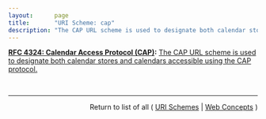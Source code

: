 ```yaml
---
layout:      page
title:       "URI Scheme: cap"
description: "The CAP URL scheme is used to designate both calendar stores and calendars accessible using the CAP protocol."
---
```


**[RFC 4324: Calendar Access Protocol (CAP)](/specs/IETF/RFC/4324 "The Calendar Access Protocol (CAP) described in this memo permits a Calendar User (CU) to utilize a Calendar User Agent (CUA) to access an iCAL-based Calendar Store (CS). At the time of this writing, three vendors are implementing CAP, but it has already been determined that some changes are needed. In order to get implementation experience, the participants felt that a CAP specification is needed to preserve many years of work. Many properties in CAP which have had many years of debate, can be used by other iCalendar protocols."):** [The CAP URL scheme is used to designate both calendar stores and calendars accessible using the CAP protocol.](http://tools.ietf.org/html/rfc4324#section-5 "Read documentation for URI Scheme &#34;cap&#34;")

<br/>
<hr/>

<p style="text-align: right">Return to list of all ( <a href="../uri-schemes">URI Schemes</a> | <a href="../">Web Concepts</a> )</p>